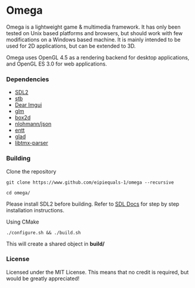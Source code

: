 # Omega
Omega is a lightweight game & multimedia framework.
It has only been tested on Unix based platforms and browsers, but should work with few modifications on a Windows based machine.
It is mainly intended to be used for 2D applications, but can be extended to 3D.

Omega uses OpenGL 4.5 as a rendering backend for desktop applications, and OpenGL ES 3.0 for web applications.

### Dependencies
- [SDL2](https://www.libsdl.org/)
- [stb](https://github.com/nothings/stb)
- [Dear Imgui](https://github.com/ocornut/imgui)
- [glm](https://github.com/g-truc/glm)
- [box2d](https://github.com/erincatto/box2d)
- [nlohmann/json](https://github.com/nlohmann/json)
- [entt](https://github.com/skypjack/entt)
- [glad](https://github.com/Dav1dde/glad)
- [libtmx-parser](https://github.com/halsafar/libtmx-parser)

### Building
Clone the repository

`git clone https://www.github.com/eipiequals-1/omega --recursive`

`cd omega/`

Please install SDL2 before building. Refer to [SDL Docs](https://wiki.libsdl.org/SDL2/Installation) for step by step installation instructions.

Using CMake

`./configure.sh && ./build.sh`

This will create a shared object in __build/__

### License
Licensed under the MIT License. This means that no credit is required, but would be greatly appreciated!
